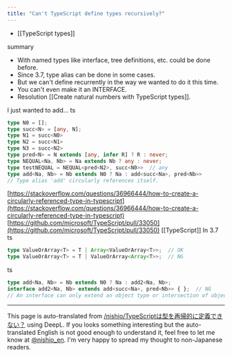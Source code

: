 ```yaml
---
title: "Can't TypeScript define types recursively?"
---
```


- [[TypeScript types]]

summary
- With named types like interface, tree definitions, etc. could be done before.
- Since 3.7, type alias can be done in some cases.
- But we can't define recurrently in the way we wanted to do it this time.
- You can't even make it an INTERFACE.
- Resolution [[Create natural numbers with TypeScript types]].

I just wanted to add...
ts

```typescript
type N0 = [];
type succ<N> = [any, N];
type N1 = succ<N0>
type N2 = succ<N1>
type N3 = succ<N2>
type pred<N> = N extends [any, infer R] ? R : never;
type NEQUAL<Na, Nb> = Na extends Nb ? any : never;
type testNEQUAL = NEQUAL<pred<N2>, succ<N0>>  // any
type add<Na, Nb> = Nb extends N0 ? Na : add<succ<Na>, pred<Nb>>
// Type alias 'add' circularly references itself.
```


[https://stackoverflow.com/questions/36966444/how-to-create-a-circularly-referenced-type-in-typescript](https://stackoverflow.com/questions/36966444/how-to-create-a-circularly-referenced-type-in-typescript)
[https://github.com/microsoft/TypeScript/pull/33050](https://github.com/microsoft/TypeScript/pull/33050)
[[TypeScript]] In 3.7
ts

```typescript
type ValueOrArray<T> = T | Array<ValueOrArray<T>>;  // OK
type ValueOrArray<T> = T | ValueOrArray<Array<T>>;  // NG
```


ts

```typescript
type add<Na, Nb> = Nb extends N0 ? Na : add2<Na, Nb>;
interface add2<Na, Nb> extends add<succ<Na>, pred<Nb>> { };  // NG
// An interface can only extend an object type or intersection of object types with statically known members.
```


---
This page is auto-translated from [/nishio/TypeScriptは型を再帰的に定義できない？](https://scrapbox.io/nishio/TypeScriptは型を再帰的に定義できない？) using DeepL. If you looks something interesting but the auto-translated English is not good enough to understand it, feel free to let me know at [@nishio_en](https://twitter.com/nishio_en). I'm very happy to spread my thought to non-Japanese readers.